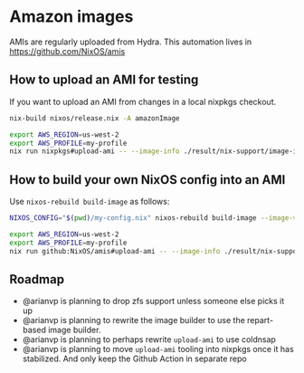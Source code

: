 # Amazon images

AMIs are regularly uploaded from Hydra. This automation lives in
https://github.com/NixOS/amis


## How to upload an AMI for testing

If you want to upload an AMI from changes in a local nixpkgs checkout.

```bash
nix-build nixos/release.nix -A amazonImage

export AWS_REGION=us-west-2
export AWS_PROFILE=my-profile
nix run nixpkgs#upload-ami -- --image-info ./result/nix-support/image-info.json
```

## How to build your own NixOS config into an AMI

Use `nixos-rebuild build-image` as follows:

```bash
NIXOS_CONFIG="$(pwd)/my-config.nix" nixos-rebuild build-image --image-variant amazon

export AWS_REGION=us-west-2
export AWS_PROFILE=my-profile
nix run github:NixOS/amis#upload-ami -- --image-info ./result/nix-support/image-info.json
```

## Roadmap

* @arianvp is planning to drop zfs support unless someone else picks it up
* @arianvp is planning to rewrite the image builder to use the repart-based image builder.
* @arianvp is planning to perhaps rewrite `upload-ami` to use coldnsap
* @arianvp is planning to move `upload-ami` tooling into nixpkgs once it has stabilized. And only keep the Github Action in separate repo
